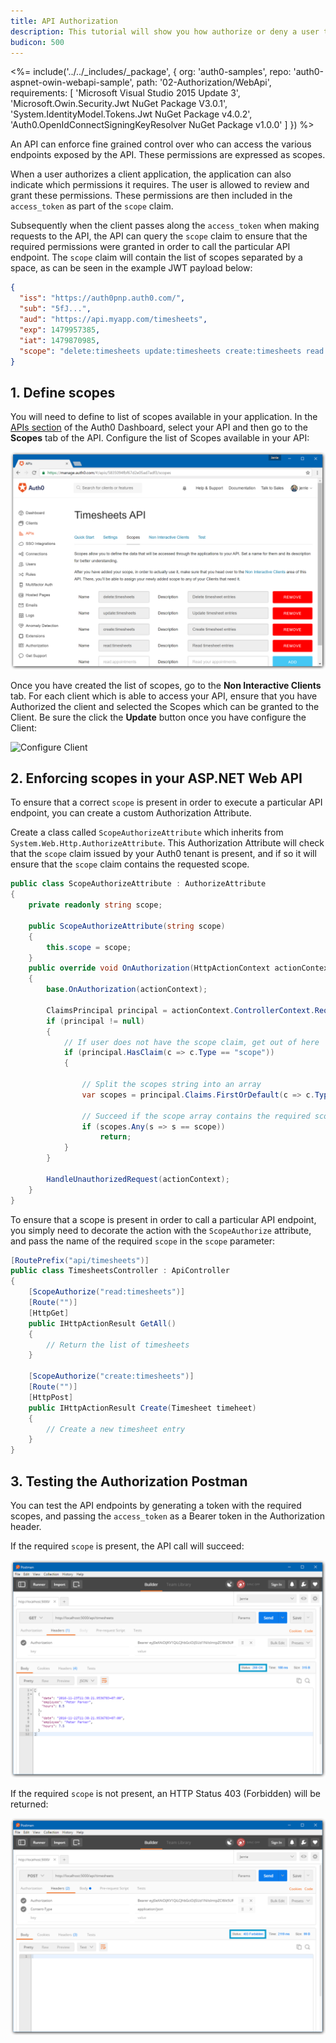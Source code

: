 ```yaml
---
title: API Authorization 
description: This tutorial will show you how authorize or deny a user to access certain API endpoints based on the scope of the access token.
budicon: 500
---
```


<%= include('../../_includes/_package', {
  org: 'auth0-samples',
  repo: 'auth0-aspnet-owin-webapi-sample',
  path: '02-Authorization/WebApi',
  requirements: [
    'Microsoft Visual Studio 2015 Update 3',
    'Microsoft.Owin.Security.Jwt NuGet Package V3.0.1',
    'System.IdentityModel.Tokens.Jwt NuGet Package v4.0.2',
    'Auth0.OpenIdConnectSigningKeyResolver NuGet Package v1.0.0'
  ]
}) %>

An API can enforce fine grained control over who can access the various endpoints exposed by the API. These permissions are expressed as scopes.

When a user authorizes a client application, the application can also indicate which permissions it requires. The user is allowed to review and grant these permissions. These permissions are then included in the `access_token` as part of the `scope` claim.

Subsequently when the client passes along the `access_token` when making requests to the API, the API can query the `scope` claim to ensure that the required permissions were granted in order to call the particular API endpoint. The `scope` claim will contain the list of scopes separated by a space, as can be seen in the example JWT payload below:

```json
{
  "iss": "https://auth0pnp.auth0.com/",
  "sub": "5fJ...",
  "aud": "https://api.myapp.com/timesheets",
  "exp": 1479957385,
  "iat": 1479870985,
  "scope": "delete:timesheets update:timesheets create:timesheets read:timesheets"
}
```

## 1. Define scopes

You will need to define to list of scopes available in your application. In the [APIs section](${manage_url}/#/apis) of the Auth0 Dashboard, select your API and then go to the __Scopes__ tab of the API. Configure the list of Scopes available in your API:

![Configure Scopes](/media/articles/server-apis/webapi-owin/create-api-scopes.png)

Once you have created the list of scopes, go to the __Non Interactive Clients__ tab. For each client which is able to access your API, ensure that you have Authorized the client and selected the Scopes which can be granted to the Client. Be sure the click the **Update** button once you have configure the Client:

![Configure Client](/media/articles/server-apis/webapi-scopes/configure-api-client-scopes.png)

## 2. Enforcing scopes in your ASP.NET Web API 

To ensure that a correct `scope` is present in order to execute a particular API endpoint, you can create a custom Authorization Attribute. 

Create a class called `ScopeAuthorizeAttribute` which inherits from `System.Web.Http.AuthorizeAttribute`. This Authorization Attribute will check that the `scope` claim issued by your Auth0 tenant is present, and if so it will ensure that the `scope` claim contains the requested scope.

```csharp
public class ScopeAuthorizeAttribute : AuthorizeAttribute
{
    private readonly string scope;

    public ScopeAuthorizeAttribute(string scope)
    {
        this.scope = scope;
    }
    public override void OnAuthorization(HttpActionContext actionContext)
    {
        base.OnAuthorization(actionContext);

        ClaimsPrincipal principal = actionContext.ControllerContext.RequestContext.Principal as ClaimsPrincipal;
        if (principal != null)
        {
            // If user does not have the scope claim, get out of here
            if (principal.HasClaim(c => c.Type == "scope"))
            {

                // Split the scopes string into an array
                var scopes = principal.Claims.FirstOrDefault(c => c.Type == "scope").Value.Split(' ');

                // Succeed if the scope array contains the required scope
                if (scopes.Any(s => s == scope))
                    return;
            }
        }

        HandleUnauthorizedRequest(actionContext);
    }
}
``` 

To ensure that a scope is present in order to call a particular API endpoint, you simply need to decorate the action with the `ScopeAuthorize` attribute, and pass the name of the required `scope` in the `scope` parameter:

```csharp
[RoutePrefix("api/timesheets")]
public class TimesheetsController : ApiController
{
    [ScopeAuthorize("read:timesheets")]
    [Route("")]
    [HttpGet]
    public IHttpActionResult GetAll()
    {
        // Return the list of timesheets
    }

    [ScopeAuthorize("create:timesheets")]
    [Route("")]
    [HttpPost]
    public IHttpActionResult Create(Timesheet timeheet)
    {
        // Create a new timesheet entry
    }
}
```

## 3. Testing the Authorization Postman

You can test the API endpoints by generating a token with the required scopes, and passing the `access_token` as a Bearer token in the Authorization header. 

If the required `scope` is present, the API call will succeed:

![](/media/articles/server-apis/aspnet-core-webapi/scope-success.png)

If the required `scope` is not present, an HTTP Status 403 (Forbidden) will be returned: 

![](/media/articles/server-apis/aspnet-core-webapi/scope-forbidden.png)
